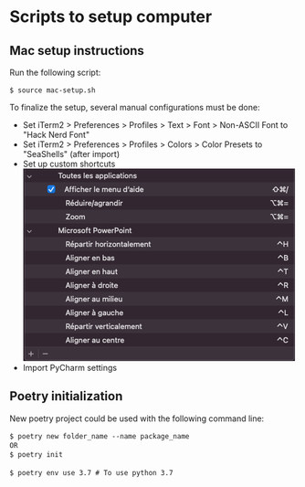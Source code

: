 # Scripts to setup computer

## Mac setup instructions
Run the following script:
```
$ source mac-setup.sh
```

To finalize the setup, several manual configurations must be done:
* Set iTerm2 > Preferences > Profiles > Text > Font > Non-ASCII Font to "Hack Nerd Font"
* Set iTerm2 > Preferences > Profiles > Colors > Color Presets to "SeaShells" (after import)
* Set up custom shortcuts
![custom_shortcuts](./screenshots/mac-custom-shortcuts.png)
* Import PyCharm settings

## Poetry initialization
New poetry project could be used with the following command line:
```
$ poetry new folder_name --name package_name
OR
$ poetry init

$ poetry env use 3.7 # To use python 3.7
```
